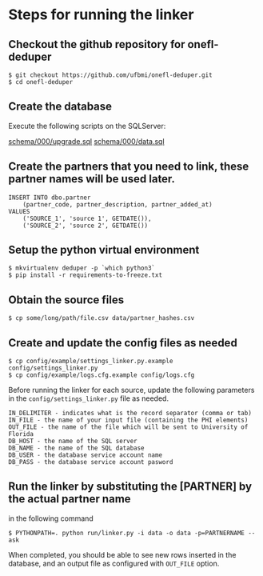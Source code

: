 # Steps for running the linker


## Checkout the github repository for onefl-deduper

    $ git checkout https://github.com/ufbmi/onefl-deduper.git
    $ cd onefl-deduper


## Create the database

Execute the following scripts on the SQLServer:

   [schema/000/upgrade.sql](schema/000/upgrade.sql)
   [schema/000/data.sql](schema/000/data.sql)


## Create the partners that you need to link, these partner names will be used later.

    INSERT INTO dbo.partner
        (partner_code, partner_description, partner_added_at)
    VALUES
        ('SOURCE_1', 'source 1', GETDATE()),
        ('SOURCE_2', 'source 2', GETDATE())


## Setup the python virtual environment

    $ mkvirtualenv deduper -p `which python3`
    $ pip install -r requirements-to-freeze.txt


## Obtain the source files

    $ cp some/long/path/file.csv data/partner_hashes.csv


## Create and update the config files as needed

    $ cp config/example/settings_linker.py.example config/settings_linker.py
    $ cp config/example/logs.cfg.example config/logs.cfg


Before running the linker for each source, update the following parameters
in the `config/settings_linker.py` file as needed.

    IN_DELIMITER - indicates what is the record separator (comma or tab)
    IN_FILE - the name of your input file (containing the PHI elements)
    OUT_FILE - the name of the file which will be sent to University of Florida
    DB_HOST - the name of the SQL server
    DB_NAME - the name of the SQL database
    DB_USER - the database service account name
    DB_PASS - the database service account pasword



## Run the linker by substituting the [PARTNER] by the actual partner name
in the following command
  
    $ PYTHONPATH=. python run/linker.py -i data -o data -p=PARTNERNAME --ask

When completed, you should be able to see new rows inserted in the database,
and an output file as  configured with `OUT_FILE` option.
